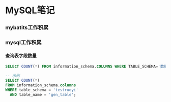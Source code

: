 # MySQL笔记

### mybatits工作积累


### mysql工作积累
#### 查询表字段数量
```sql
SELECT COUNT(*) FROM information_schema.COLUMNS WHERE TABLE_SCHEMA='数据库名' AND TABLE_NAME='表名';

-- 示例
SELECT COUNT(*) 
FROM information_schema.columns 
WHERE table_schema = 'testruoyi' 
  AND table_name = 'gen_table';
```